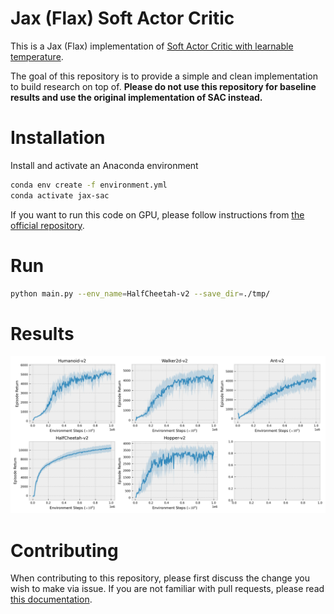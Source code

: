 # Jax (Flax) Soft Actor Critic

This is a Jax (Flax) implementation of [Soft Actor Critic with learnable temperature](https://arxiv.org/abs/1812.05905).

The goal of this repository is to provide a simple and clean implementation to build research on top of. **Please do not use this repository for baseline results and use the original implementation of SAC instead.**

# Installation

Install and activate an Anaconda environment
```bash
conda env create -f environment.yml 
conda activate jax-sac
```

If you want to run this code on GPU, please follow instructions from [the official repository](https://github.com/google/jax).

# Run

```bash
python main.py --env_name=HalfCheetah-v2 --save_dir=./tmp/
```

# Results

![gym](./images/results.png)

# Contributing

When contributing to this repository, please first discuss the change you wish to make via issue. If you are not familiar with pull requests, please read [this documentation](https://opensource.com/article/19/7/create-pull-request-github).

